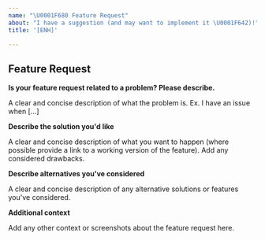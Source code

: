 ```yaml
---
name: "\U0001F680 Feature Request"
about: "I have a suggestion (and may want to implement it \U0001F642)!"
title: '[ENH]'

---
```


## Feature Request

**Is your feature request related to a problem? Please describe.**

A clear and concise description of what the problem is. Ex. I have an issue when [...]

**Describe the solution you'd like**

A clear and concise description of what you want to happen (where possible provide a link to a working version of the feature). Add any considered drawbacks. 

**Describe alternatives you've considered**

A clear and concise description of any alternative solutions or features you've considered.

**Additional context**

Add any other context or screenshots about the feature request here.